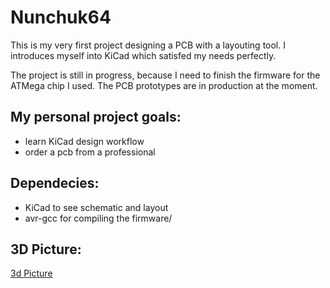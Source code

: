 Nunchuk64
==============

This is my very first project designing a PCB with a layouting tool.
I introduces myself into KiCad which satisfed my needs perfectly.

The project is still in progress, because I need to finish the firmware for the ATMega chip I used.
The PCB prototypes are in production at the moment.

My personal project goals:
--------------
- learn KiCad design workflow
- order a pcb from a professional

Dependecies:
--------------
- KiCad to see schematic and layout
- avr-gcc for compiling the firmware/

3D Picture:
--------------
[3d Picture](nunchuk64.png)
